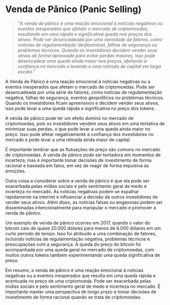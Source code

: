 # Venda de Pânico (Panic Selling)

>"*A venda de pânico é uma reação emocional a notícias negativas ou eventos inesperados que afetam o mercado de criptomoedas, resultando em uma rápida e significativa queda nos preços dos ativos. Pode ser desencadeada por uma variedade de fatores, como notícias de regulamentação desfavorável, falhas de segurança ou problemas técnicos. Quando os investidores decidem vender seus ativos de forma apressada para evitar perdas maiores, isso pode desencadear uma queda ainda maior nos preços, afetando a confiança no mercado e levando a uma retirada de capital em larga escala.*"

A Venda de Pânico é uma reação emocional à notícias negativas ou a eventos inesperados que afetam o mercado de criptomoedas. Pode ser desencadeada por uma série de fatores, como notícias de regulamentação negativa, falhas de segurança, eventos geopolíticos ou problemas técnicos. Quando os investidores ficam apreensivos e decidem vender seus ativos, isso pode levar a uma queda rápida e significativa no preço dos tokens.

A venda de pânico pode ter um efeito dominó no mercado de criptomoedas, pois os investidores vendem seus ativos em uma tentativa de minimizar suas perdas, o que pode levar a uma queda ainda maior no preço. Isso pode afetar negativamente a confiança dos investidores no mercado e pode levar a uma retirada ainda maior de capital.

É importante lembrar que as flutuações de preço são comuns no mercado de criptomoedas. A venda de pânico pode ser tentadora em momentos de incerteza, mas é importante tomar decisões de investimento de forma racional e baseada em fatos, em vez de reagir de forma impulsiva às emoções.

Outra coisa a considerar sobre a venda de pânico é que ela pode ser exacerbada pelas mídias sociais e pelo sentimento geral de medo e incerteza no mercado. As notícias negativas podem se espalhar rapidamente na internet e influenciar a decisão de outros investidores de vender seus ativos. Além disso, as notícias falsas ou enganosas podem ser disseminadas intencionalmente para manipular o mercado e promover a venda de pânico.

Um exemplo de venda de pânico ocorreu em 2017, quando o valor do bitcoin caiu de quase 20.000 dólares para menos de 6.000 dólares em um curto período de tempo. Isso foi atribuído a uma combinação de fatores, incluindo notícias de regulamentação negativa, problemas técnicos e preocupações com a segurança. A queda do preço do bitcoin foi acompanhada por uma queda geral no mercado de criptomoedas, com muitos outros tokens também experimentando uma queda significativa de preço.

Em resumo, a venda de pânico é uma reação emocional à notícias negativas ou a eventos inesperados que resulta em uma queda rápida e acentuada no preço de uma criptomoeda. Pode ser exacerbada pelas mídias sociais e pelo sentimento geral de medo e incerteza no mercado. É importante manter uma perspectiva de longo prazo e tomar decisões de investimento de forma racional quando se trata de criptomoedas.